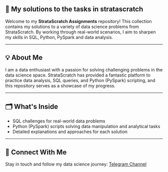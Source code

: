 ## 🎯 My solutions to the tasks in stratascratch

Welcome to my **StrataScratch Assignments** repository! This collection contains my solutions to a variety of data science problems from StrataScratch. By working through real-world scenarios, I aim to sharpen my skills in SQL, Python, PySpark and data analysis.

---

## 💡 About Me

I am a data enthusiast with a passion for solving challenging problems in the data science space. StrataScratch has provided a fantastic platform to practice data analysis, SQL queries, and Python (PySpark) scripting, and this repository serves as a showcase of my progress.

---

## 🗂️ What's Inside

-   SQL challenges for real-world data problems
-   Python (PySpark) scripts solving data manipulation and analytical tasks
-   Detailed explanations and approaches for each solution

---

## 📢 Connect With Me

Stay in touch and follow my data science journey: [Telegram Channel](https://t.me/mensenvau)
